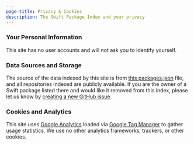 ```yaml
---
page-title: Privacy & Cookies
description: The Swift Package Index and your privacy
---
```


### Your Personal Information

This site has no user accounts and will not ask you to identify yourself.

### Data Sources and Storage

The source of the data indexed by this site is from [this packages.json](https://github.com/SwiftPackageIndex/MasterPackageList/blob/master/packages.json) file, and all repositories indexed are publicly available. If you are the owner of a Swift package listed there and would like it removed from this index, please let us know by [creating a new GitHub issue](https://github.com/SwiftPackageIndex/SwiftPackageIndex-Server/issues/new/choose).

### Cookies and Analytics

This site uses [Google Analytics](https://analytics.google.com) loaded via [Google Tag Manager](https://tagmanager.google.com) to gather usage statistics. We use no other analytics frameworks, trackers, or other cookies.

